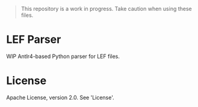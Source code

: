 > This repository is a work in progress. Take caution when using these files.

# LEF Parser
WIP Antlr4-based Python parser for LEF files.

# License
Apache License, version 2.0. See 'License'.
